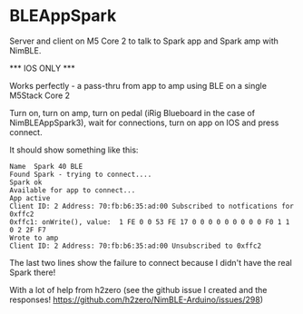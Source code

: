 # BLEAppSpark
Server and client on M5 Core 2 to talk to Spark app and Spark amp with NimBLE.

*** IOS ONLY ***

Works perfectly - a pass-thru from app to amp using BLE on a single M5Stack Core 2

Turn on, turn on amp, turn on pedal (iRig Blueboard in the case of NimBLEAppSpark3), wait for connections, turn on app on IOS and press connect.

It should show something like this:

```
Name  Spark 40 BLE
Found Spark - trying to connect....
Spark ok
Available for app to connect...
App active
Client ID: 2 Address: 70:fb:b6:35:ad:00 Subscribed to notfications for 0xffc2
0xffc1: onWrite(), value:  1 FE 0 0 53 FE 17 0 0 0 0 0 0 0 0 0 F0 1 1 0 2 2F F7
Wrote to amp
Client ID: 2 Address: 70:fb:b6:35:ad:00 Unsubscribed to 0xffc2

```
The last two lines show the failure to connect because I didn't have the real Spark there!

With a lot of help from h2zero (see the github issue I created and the responses! https://github.com/h2zero/NimBLE-Arduino/issues/298)

